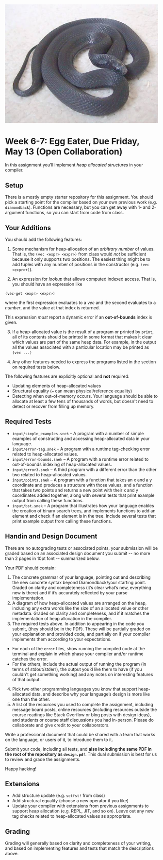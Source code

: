 ![egg-eater](./egg-eater.jpg)

# Week 6-7: Egg Eater, Due Friday, May 13 (Open Collaboration)

In this assignment you'll implement _heap allocated structures_ in your
compiler.

## Setup

There is a mostly empty starter repository for this assignment.
You should pick a starting point for the compiler based on your
own previous work (e.g. `diamondback`). Functions are necessary,
but you can get away with 1- and 2-argument functions, so you
can start from code from class.

## Your Additions

You should add the following features:

1. Some mechanism for heap-allocation of an _arbitrary number_ of values. That
is, the `(vec <expr> <expr>)` from class would _not_ be sufficient because it
only supports two positions. The easiest thing might be to add tuples with any
number of positions in the constructor (e.g. `(vec <expr>+)`).

2. An expression for _lookup_ that allows computed indexed access. That is, you
should have an expression like

  ```
  (vec-get <expr> <expr>)
  ```

  where the first expression evaluates to a _vec_ and the second
  evaluates to a _number_, and the value at that index is returned.

  This expression _must_ report a dynamic error if an **out-of-bounds**
  index is given.

3. If a heap-allocated value is the result of a program or printed by `print`,
all of its contents should be printed in some format that makes it clear which
values are part of the same heap data. For example, in the output all the
values associated with a particular location may be printed as `(vec ...)`

4. Any other features needed to express the programs listed in the section on
required tests below.

The following features are explicitly optional and **not** required:

- Updating elements of heap-allocated values
- Structural equality (`=` can mean physical/reference equality)
- Detecting when out-of-memory occurs. Your language should be able to allocate
  at least a few tens of thousands of words, but doesn't need to detect or
  recover from filling up memory.

## Required Tests

- `input/simple_examples.snek` – A program with a number of simple examples of
  constructing and accessing heap-allocated data in your language.
- `input/error-tag.snek` – A program with a runtime tag-checking error related
  to heap-allocated values.
- `input/error-bounds.snek` – A  program with a runtime error related to
  out-of-bounds indexing of heap-allocated values.
- `input/error3.snek` – A third program with a different error than the other
  two related to heap-allocated values.
- `input/points.snek` – A program with a function that takes an x and a y
  coordinate and produces a structure with those values, and a function that
  takes two points and returns a new point with their x and y coordinates added
  together, along with several tests that print example output from calling
  these functions.
- `input/bst.snek` – A program that illustrates how your language enables the
  creation of binary search trees, and implements functions to add an element
  and check if an element is in the tree. Include several tests that print
  example output from calling these functions.


## Handin and Design Document

There are no autograding tests or associated points, your submission will be
graded based on an associated design document you submit -- no more than 2 pages
in 10pt font -- summarized below.

Your PDF should contain:

1. The concrete grammar of your language, pointing out and describing the new
  concrete syntax beyond Diamondback/your starting point.  Graded on clarity
  and completeness (it’s clear what’s new, everything new is there) and if
  it’s accurately reflected by your parse implementation.
2. A diagram of how heap-allocated values are arranged on the heap, including
  any extra words like the size of an allocated value or other metadata. Graded
  on clarity and completeness, and if it matches the implementation of heap
  allocation in the compiler.
3. The required tests above. In addition to appearing in the code you submit,
  (they should be in the PDF). These will be partially graded on your
  explanation and provided code, and partially on if your compiler implements
  them according to your expectations.
  - For each of the `error` files, show running the compiled code at the
    terminal and explain in which phase your compiler and/or runtime catches
    the error.
  - For the others, include the actual output of running the program (in terms
    of stdout/stderr), the output you’d like them to have (if you couldn't get
    something working) and any notes on interesting features of that output.
4. Pick two other programming languages you know that support heap-allocated
   data, and describe why your language’s design is more like one than the
   other.
5. A list of the resources you used to complete the assignment, including
  message board posts, online resources (including resources outside the course
  readings like Stack Overflow or blog posts with design ideas), and students
  or course staff discussions you had in-person. Please do collaborate and give
  credit to your collaborators.

Write a professional document that could be shared with a team that works on
the language, or users of it, to introduce them to it.

Submit your code, including all tests, and **also including the same PDF in the root of the
repository as `design.pdf`**. This dual submission is best for us to review and grade the assignments.

Happy hacking!

## Extensions

- Add structure update (e.g. `setfst!` from class)
- Add structural equality (choose a new operator if you like)
- Update your compiler with extensions from previous assignments to support
  heap allocation (e.g. REPL, JIT, and so on). Leave out any new tag checks
  related to heap-allocated values as appropriate.

## Grading

Grading will generally based on clarity and completeness of your writing, and
based on implementing features and tests that match the descriptions above.
